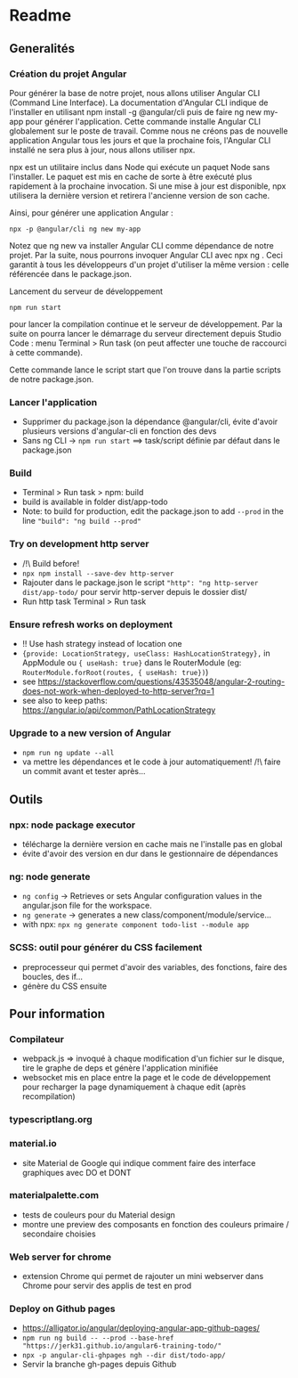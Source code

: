 # Readme

## Generalités
### Création du projet Angular
Pour générer la base de notre projet, nous allons utiliser Angular CLI (Command Line Interface). La documentation d'Angular CLI indique de l'installer en utilisant npm install -g @angular/cli puis de faire ng new my-app pour générer l'application. Cette commande installe Angular CLI globalement sur le poste de travail. Comme nous ne créons pas de nouvelle application Angular tous les jours et que la prochaine fois, l'Angular CLI installé ne sera plus à jour, nous allons utiliser npx.

npx est un utilitaire inclus dans Node qui exécute un paquet Node sans l'installer. Le paquet est mis en cache de sorte à être exécuté plus rapidement à la prochaine invocation. Si une mise à jour est disponible, npx utilisera la dernière version et retirera l'ancienne version de son cache.

Ainsi, pour générer une application Angular :

`npx -p @angular/cli ng new my-app`

Notez que ng new va installer Angular CLI comme dépendance de notre projet. Par la suite, nous pourrons invoquer Angular CLI avec npx ng <commande>. Ceci garantit à tous les développeurs d'un projet d'utiliser la même version : celle référencée dans le package.json.

Lancement du serveur de développement

`npm run start` 

pour lancer la compilation continue et le serveur de développement. Par la suite on pourra lancer le démarrage du serveur directement depuis Studio Code : menu Terminal > Run task (on peut affecter une touche de raccourci à cette commande).

Cette commande lance le script start que l'on trouve dans la partie scripts de notre package.json.

### Lancer l'application

- Supprimer du package.json la dépendance @angular/cli, évite d'avoir plusieurs versions d'angular-cli en fonction des devs
- Sans ng CLI -> `npm run start` ==> task/script définie par défaut dans le package.json

### Build
- Terminal > Run task > npm: build
- build is available in folder dist/app-todo
- Note: to build for production, edit the package.json to add `--prod` in the line `"build": "ng build --prod"` 

### Try on development http server
- /!\ Build before!
- `npx npm install --save-dev http-server`
- Rajouter dans le package.json le script `"http": "ng http-server dist/app-todo/` pour servir http-server depuis le dossier dist/
- Run http task Terminal > Run task

### Ensure refresh works on deployment
- !! Use hash strategy instead of location one
- `{provide: LocationStrategy, useClass: HashLocationStrategy},` in AppModule ou `{ useHash: true}` dans le RouterModule (eg: `RouterModule.forRoot(routes, { useHash: true})`)
- see https://stackoverflow.com/questions/43535048/angular-2-routing-does-not-work-when-deployed-to-http-server?rq=1
- see also to keep paths: https://angular.io/api/common/PathLocationStrategy 

### Upgrade to a new version of Angular
- `npm run ng update --all`
- va mettre les dépendances et le code à jour automatiquement! /!\ faire un commit avant et tester après...

## Outils
### npx: node package executor
- télécharge la dernière version en cache mais ne l'installe pas en global
- évite d'avoir des version en dur dans le gestionnaire de dépendances

### ng: node generate
- `ng config` -> Retrieves or sets Angular configuration values in the angular.json file for the workspace.
- `ng generate` -> generates a new class/component/module/service...
- with npx: `npx ng generate component todo-list --module app`

### SCSS: outil pour générer du CSS facilement
- preprocesseur qui permet d'avoir des variables, des fonctions, faire des boucles, des if...
- génère du CSS ensuite

## Pour information
### Compilateur
- webpack.js => invoqué à chaque modification d'un fichier sur le disque, tire le graphe de deps et génère l'application minifiée
- websocket mis en place entre la page et le code de développement pour recharger la page dynamiquement à chaque edit (après recompilation)

### typescriptlang.org

### material.io
- site Material de Google qui indique comment faire des interface graphiques avec DO et DONT

### materialpalette.com
- tests de couleurs pour du Material design
- montre une preview des composants en fonction des couleurs primaire / secondaire choisies

### Web server for chrome
- extension Chrome qui permet de rajouter un mini webserver dans Chrome pour servir des applis de test en prod

### Deploy on Github pages
- https://alligator.io/angular/deploying-angular-app-github-pages/
- `npm run ng build -- --prod --base-href "https://jerk31.github.io/angular6-training-todo/"`
- `npx -p angular-cli-ghpages ngh --dir dist/todo-app/`
- Servir la branche gh-pages depuis Github